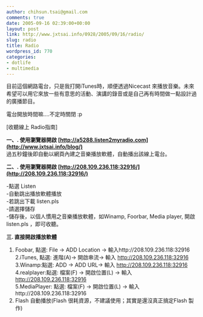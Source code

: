 ```yaml
---
author: chihsun.tsai@gmail.com
comments: true
date: 2005-09-16 02:39:00+00:00
layout: post
link: http://www.jxtsai.info/0928/2005/09/16/radio/
slug: radio
title: Radio
wordpress_id: 770
categories:
- dotlife
- multimedia
---
```


目前這個網路電台，只是我打開iTunes時，順便透過Nicecast 來播放音樂。未來希望可以用它來放一些有意思的活動、演講的錄音或是自己再有時間做一點設計過的廣播節目。  
  
電台開放時間嘛....不定時關閉 :p  
  
[收聽線上 Radio指南]  
  
**一、. 使用瀏覽器開啟 [http://a5288.listen2myradio.com](http://www.jxtsai.info/blog/)**  
過五秒鐘後即自動以網頁內建之音樂播放軟體，自動播出該線上電台。  
  
**二、. 使用瀏覽器開啟 [http://208.109.236.118:32916/](http://208.109.236.118:32916/)**  
  
-點選 Listen  
-自動跳出播放軟體播放  
-若跳出下載 listen.pls  
-請選擇儲存  
-儲存後，以個人慣用之音樂播放軟體，如Winamp, Foorbar, Media player, 開啟 listen.pls ，即可收聽。  
  
**三. 直接開啟播放軟體**  
1. Foobar, 點選: File → ADD Location → 輸入http://208.109.236.118:32916  
2.iTunes, 點選: 進階(A)→ 開啟串流→ 輸入 http://208.109.236.118:32916  
3.Winamp:點選: ADD → ADD URL→ 輸入 http://208.109.236.118:32916  
4.realplayer:點選: 檔案(F) → 開啟位置(L) → 輸入 http://208.109.236.118:32916  
5.MediaPlayer: 點選: 檔案(F) → 開啟位置(L) → 輸入http://208.109.236.118:32916  
6. Flash 自動播放[![]()](http://www.formosa319.org/a5288/wp-content/uploads/2007/04/radio.swf)(Flash 很耗資源，不建議使用；其實是還沒真正搞定Flash 製作)
